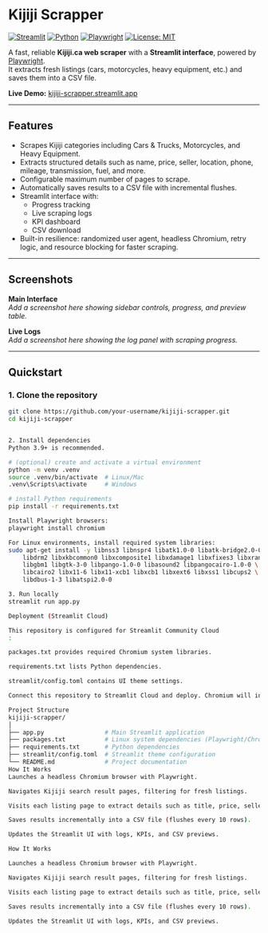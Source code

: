 # Kijiji Scrapper

[![Streamlit](https://img.shields.io/badge/Streamlit-Deployed-brightgreen)](https://kijiji-scrapper.streamlit.app/)
[![Python](https://img.shields.io/badge/Python-3.9%2B-blue)](https://www.python.org/)
[![Playwright](https://img.shields.io/badge/Playwright-1.45+-orange)](https://playwright.dev/)
[![License: MIT](https://img.shields.io/badge/License-MIT-yellow.svg)](./LICENSE)

A fast, reliable **Kijiji.ca web scraper** with a **Streamlit interface**, powered by [Playwright](https://playwright.dev/).  
It extracts fresh listings (cars, motorcycles, heavy equipment, etc.) and saves them into a CSV file.

**Live Demo:** [kijiji-scrapper.streamlit.app](https://kijiji-scrapper.streamlit.app/)

---

## Features
- Scrapes Kijiji categories including Cars & Trucks, Motorcycles, and Heavy Equipment.  
- Extracts structured details such as name, price, seller, location, phone, mileage, transmission, fuel, and more.  
- Configurable maximum number of pages to scrape.  
- Automatically saves results to a CSV file with incremental flushes.  
- Streamlit interface with:  
  - Progress tracking  
  - Live scraping logs  
  - KPI dashboard  
  - CSV download  
- Built-in resilience: randomized user agent, headless Chromium, retry logic, and resource blocking for faster scraping.  

---

## Screenshots

**Main Interface**  
_Add a screenshot here showing sidebar controls, progress, and preview table._

**Live Logs**  
_Add a screenshot here showing the log panel with scraping progress._

---

## Quickstart

### 1. Clone the repository
```bash
git clone https://github.com/your-username/kijiji-scrapper.git
cd kijiji-scrapper


2. Install dependencies
Python 3.9+ is recommended.

# (optional) create and activate a virtual environment
python -m venv .venv
source .venv/bin/activate  # Linux/Mac
.venv\Scripts\activate     # Windows

# install Python requirements
pip install -r requirements.txt

Install Playwright browsers:
playwright install chromium

For Linux environments, install required system libraries:
sudo apt-get install -y libnss3 libnspr4 libatk1.0-0 libatk-bridge2.0-0 \
    libdrm2 libxkbcommon0 libxcomposite1 libxdamage1 libxfixes3 libxrandr2 \
    libgbm1 libgtk-3-0 libpango-1.0-0 libasound2 libpangocairo-1.0-0 \
    libcairo2 libx11-6 libx11-xcb1 libxcb1 libxext6 libxss1 libcups2 \
    libdbus-1-3 libatspi2.0-0

3. Run locally
streamlit run app.py

Deployment (Streamlit Cloud)

This repository is configured for Streamlit Community Cloud
:

packages.txt provides required Chromium system libraries.

requirements.txt lists Python dependencies.

streamlit/config.toml contains UI theme settings.

Connect this repository to Streamlit Cloud and deploy. Chromium will install automatically on first run.

Project Structure
kijiji-scrapper/
│
├── app.py                 # Main Streamlit application
├── packages.txt           # Linux system dependencies (Playwright/Chromium)
├── requirements.txt       # Python dependencies
├── streamlit/config.toml  # Streamlit theme configuration
└── README.md              # Project documentation
How It Works
Launches a headless Chromium browser with Playwright.

Navigates Kijiji search result pages, filtering for fresh listings.

Visits each listing page to extract details such as title, price, seller info, and vehicle attributes.

Saves results incrementally into a CSV file (flushes every 10 rows).

Updates the Streamlit UI with logs, KPIs, and CSV previews.

How It Works

Launches a headless Chromium browser with Playwright.

Navigates Kijiji search result pages, filtering for fresh listings.

Visits each listing page to extract details such as title, price, seller info, and vehicle attributes.

Saves results incrementally into a CSV file (flushes every 10 rows).

Updates the Streamlit UI with logs, KPIs, and CSV previews.
